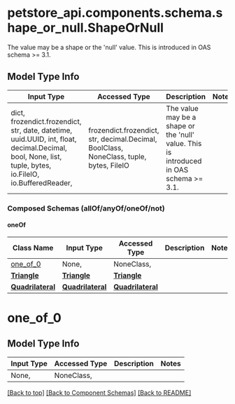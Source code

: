 <a name="top"></a>
<a id="ShapeOrNull"></a>
# petstore_api.components.schema.shape_or_null.ShapeOrNull

The value may be a shape or the 'null' value. This is introduced in OAS schema >= 3.1.

## Model Type Info
Input Type | Accessed Type | Description | Notes
------------ | ------------- | ------------- | -------------
dict, frozendict.frozendict, str, date, datetime, uuid.UUID, int, float, decimal.Decimal, bool, None, list, tuple, bytes, io.FileIO, io.BufferedReader,  | frozendict.frozendict, str, decimal.Decimal, BoolClass, NoneClass, tuple, bytes, FileIO | The value may be a shape or the &#x27;null&#x27; value. This is introduced in OAS schema &gt;&#x3D; 3.1. | 

### Composed Schemas (allOf/anyOf/oneOf/not)
#### oneOf
Class Name | Input Type | Accessed Type | Description | Notes
------------- | ------------- | ------------- | ------------- | -------------
[one_of_0](#one_of_0) | None,  | NoneClass,  |  | 
[**Triangle**](triangle.Triangle.md) | [**Triangle**](triangle.Triangle.md) | [**Triangle**](triangle.Triangle.md) |  | 
[**Quadrilateral**](quadrilateral.Quadrilateral.md) | [**Quadrilateral**](quadrilateral.Quadrilateral.md) | [**Quadrilateral**](quadrilateral.Quadrilateral.md) |  | 

# one_of_0

## Model Type Info
Input Type | Accessed Type | Description | Notes
------------ | ------------- | ------------- | -------------
None,  | NoneClass,  |  | 

[[Back to top]](#top) [[Back to Component Schemas]](../../../README.md#Component-Schemas) [[Back to README]](../../../README.md)
